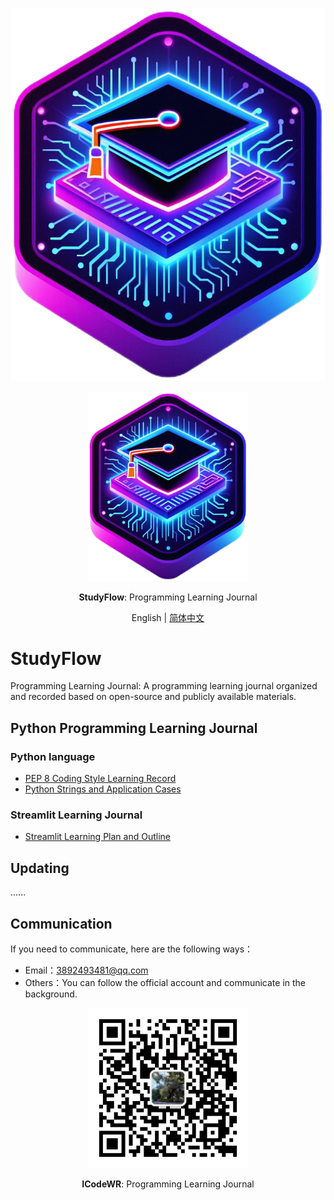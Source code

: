 ![](assets/logo.png)
<div align="center">
  <img src="./assets/logo.png" width=256></img>
  <p><strong>StudyFlow</strong>: Programming Learning Journal </p>

English | [简体中文](README_zh.md)

</div>


# StudyFlow

Programming Learning Journal: A programming learning journal organized and recorded based on open-source and publicly available materials.

## Python Programming Learning Journal

### Python language
- [PEP 8 Coding Style Learning Record](https://mp.weixin.qq.com/s/chQKg8zmz_USLNlnkc1-3g)
- [Python Strings and Application Cases](https://mp.weixin.qq.com/s/_Sw0JdCGkv8z5oD211T5ag)

### Streamlit Learning Journal
- [Streamlit Learning Plan and Outline](https://mp.weixin.qq.com/s/sg4WOKOS7f3Ge4Tzt8KmwQ)


## Updating
......

## Communication
If you need to communicate, here are the following ways：
- Email：3892493481@qq.com
- Others：You can follow the official account and communicate in the background.

<div align="center">
  <img src="https://github.com/ICodeWR/StudyFlow/blob/main/assets/ICodeWR.jpg" width=256></img>
  <p><strong>ICodeWR</strong>: Programming Learning Journal </p>
</div>
